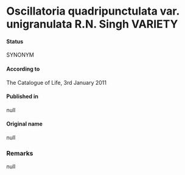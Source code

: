 # Oscillatoria quadripunctulata var. unigranulata R.N. Singh VARIETY

#### Status
SYNONYM

#### According to
The Catalogue of Life, 3rd January 2011

#### Published in
null

#### Original name
null

### Remarks
null